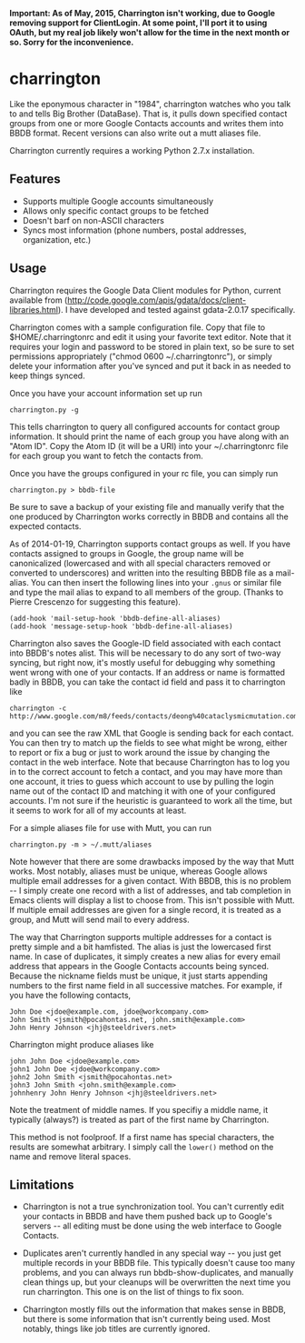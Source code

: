 **Important: As of May, 2015, Charrington isn't working, due to Google removing
  support for ClientLogin. At some point, I'll port it to using OAuth, but my
  real job likely won't allow for the time in the next month or so. Sorry for
  the inconvenience.**

charrington
===========

Like the eponymous character in &quot;1984&quot;, charrington watches who you talk to and tells 
Big Brother (DataBase). That is, it pulls down specified contact groups from one or more Google 
Contacts accounts and writes them into BBDB format. Recent versions can also write out a mutt
aliases file.

Charrington currently requires a working Python 2.7.x installation.


Features
-----------
* Supports multiple Google accounts simultaneously
* Allows only specific contact groups to be fetched
* Doesn't barf on non-ASCII characters
* Syncs most information (phone numbers, postal addresses, organization, etc.) 


Usage
-----------
Charrington requires the Google Data Client modules for Python, current available from
(http://code.google.com/apis/gdata/docs/client-libraries.html). I have developed and tested
against gdata-2.0.17 specifically.

Charrington comes with a sample configuration file. Copy that file to $HOME/.charringtonrc and edit
it using your favorite text editor. Note that it requires your login and password to be stored in 
plain text, so be sure to set permissions appropriately ("chmod 0600 ~/.charringtonrc"), or simply
delete your information after you've synced and put it back in as needed to keep things synced.

Once you have your account information set up run

    charrington.py -g

This tells charrington to query all configured accounts for contact group information. It should
print the name of each group you have along with an "Atom ID". Copy the Atom ID (it will be a URI)
into your ~/.charringtonrc file for each group you want to fetch the contacts from.

Once you have the groups configured in your rc file, you can simply run

    charrington.py > bbdb-file

Be sure to save a backup of your existing file and manually verify that the one produced by 
Charrington works correctly in BBDB and contains all the expected contacts.

As of 2014-01-19, Charrington supports contact groups as well. If you have contacts assigned to 
groups in Google, the group name will be canonicalized (lowercased and with all special characters
removed or converted to underscores) and written into the resulting BBDB file as a mail-alias.
You can then insert the following lines into your `.gnus` or similar file and type the mail alias
to expand to all members of the group. (Thanks to Pierre Crescenzo for suggesting this feature).

    (add-hook 'mail-setup-hook 'bbdb-define-all-aliases)
    (add-hook 'message-setup-hook 'bbdb-define-all-aliases)
    
Charrington also saves the Google-ID field associated with each contact into BBDB's notes alist.
This will be necessary to do any sort of two-way syncing, but right now, it's mostly useful for
debugging why something went wrong with one of your contacts. If an address or name is formatted
badly in BBDB, you can take the contact id field and pass it to charrington like

    charrington -c http://www.google.com/m8/feeds/contacts/deong%40cataclysmicmutation.com/base/4e7e4e20b3c9744  

and you can see the raw XML that Google is sending back for each contact. You can then try to
match up the fields to see what might be wrong, either to report or fix a bug or just to work
around the issue by changing the contact in the web interface. Note that because Charrington
has to log you in to the correct account to fetch a contact, and you may have more than one
account, it tries to guess which account to use by pulling the login name out of the contact ID
and matching it with one of your configured accounts. I'm not sure if the heuristic is guaranteed
to work all the time, but it seems to work for all of my accounts at least.

For a simple aliases file for use with Mutt, you can run 

    charrington.py -m > ~/.mutt/aliases

Note however that there are some drawbacks imposed by the way that Mutt works. Most notably, 
aliases must be unique, whereas Google allows multiple email addresses for a given contact. With
BBDB, this is no problem -- I simply create one record with a list of addresses, and tab completion
in Emacs clients will display a list to choose from. This isn't possible with Mutt. If multiple
email addresses are given for a single record, it is treated as a group, and Mutt will send mail 
to every address.

The way that Charrington supports multiple addresses for a contact is pretty simple and a bit
hamfisted. The alias is just the lowercased first name. In case of duplicates, it simply creates a new alias for every email address that appears in the Google Contacts accounts being synced. Because
the nickname fields must be unique, it just starts appending numbers to the first name field in all
successive matches. For example, if you have the following contacts,

    John Doe <jdoe@example.com, jdoe@workcompany.com>
    John Smith <jsmith@pocahontas.net, john.smith@example.com>
    John Henry Johnson <jhj@steeldrivers.net>

Charrington might produce aliases like

    john John Doe <jdoe@example.com>
    john1 John Doe <jdoe@workcompany.com>
    john2 John Smith <jsmith@pocahontas.net>
    john3 John Smith <john.smith@example.com>
    johnhenry John Henry Johnson <jhj@steeldrivers.net>

Note the treatment of middle names. If you specifiy a middle name, it typically (always?) is treated
as part of the first name by Charrington.

This method is not foolproof. If a first name has special characters, the results are somewhat
arbitrary. I simply call the `lower()` method on the name and remove literal spaces. 


Limitations
-----------
* Charrington is not a true synchronization tool. You can't currently edit your contacts in BBDB
and have them pushed back up to Google's servers -- all editing must be done using the web
interface to Google Contacts.

* Duplicates aren't currently handled in any special way -- you just get multiple records in your
BBDB file. This typically doesn't cause too many problems, and you can always run bbdb-show-duplicates,
and manually clean things up, but your cleanups will be overwritten the next time you run charrington.
This one is on the list of things to fix soon.

* Charrington mostly fills out the information that makes sense in BBDB, but there is some information
that isn't currently being used. Most notably, things like job titles are currently ignored.
